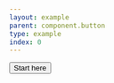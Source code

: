```yaml
---
layout: example
parent: component.button
type: example
index: 0
---
```


<button class="ds_button" data-button="button-ACTION">Start here</button>
